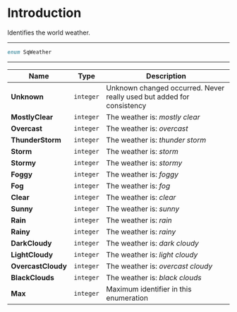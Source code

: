 # Introduction

Identifies the world weather.

----

```D
enum SqWeather
```

----

| Name | Type | Description |
|---|---|---|
| **Unknown** | `integer` | Unknown changed occurred. Never really used but added for consistency |
| **MostlyClear** | `integer` | The weather is: *mostly clear*
| **Overcast** | `integer` | The weather is: *overcast*
| **ThunderStorm** | `integer` | The weather is: *thunder storm*
| **Storm** | `integer` | The weather is: *storm*
| **Stormy** | `integer` | The weather is: *stormy*
| **Foggy** | `integer` | The weather is: *foggy*
| **Fog** | `integer` | The weather is: *fog*
| **Clear** | `integer` | The weather is: *clear*
| **Sunny** | `integer` | The weather is: *sunny*
| **Rain** | `integer` | The weather is: *rain*
| **Rainy** | `integer` | The weather is: *rainy*
| **DarkCloudy** | `integer` | The weather is: *dark cloudy*
| **LightCloudy** | `integer` | The weather is: *light cloudy*
| **OvercastCloudy** | `integer` | The weather is: *overcast cloudy*
| **BlackClouds** | `integer` | The weather is: *black clouds*
| **Max** | `integer` | Maximum identifier in this enumeration |
